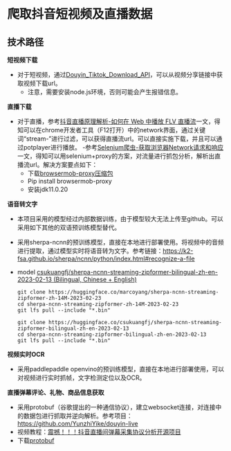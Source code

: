 # 爬取抖音短视频及直播数据

## 技术路径

**短视频下载**

- 对于短视频，通过[Douyin_Tiktok_Download_API](https://github.com/Evil0ctal/Douyin_TikTok_Download_API)，可以从视频分享链接中获取视频下载url。
  - 注意，需要安装node.js环境，否则可能会产生报错信息。

**直播下载**

- 对于直播，参考[抖音直播原理解析-如何在 Web 中播放 FLV 直播流](https://cloud.tencent.com/developer/article/2160220)一文，得知可以在chrome开发者工具（F12打开）中的network界面，通过关键词“stream-”进行过滤，可以获得直播流url。可以直接实施下载，并且可以通过potplayer进行播放。
  -参考[Selenium爬虫-获取浏览器Network请求和响应](https://cloud.tencent.com/developer/article/1549872)一文，得知可以用selenium+proxy的方案，对流量进行抓包分析，解析出直播流url。解决方案要点如下：
  - 下载[browsermob-proxy压缩包](https://github.com/lightbody/browsermob-proxy/releases)
  - Pip install browsermob-proxy
  - 安装jdk11.0.20

**语音转文字**
- 本项目采用的模型经过内部数据训练，由于模型较大无法上传至github。可以采用如下其他的双语预训练模型替代。
- 采用sherpa-ncnn的预训练模型，直接在本地进行部署使用。将视频中的音频进行提取，通过模型实时将语音转为文字。参考链接：https://k2-fsa.github.io/sherpa/ncnn/python/index.html#recognize-a-file
- model [csukuangfj/sherpa-ncnn-streaming-zipformer-bilingual-zh-en-2023-02-13 (Bilingual, Chinese + English)](https://k2-fsa.github.io/sherpa/ncnn/pretrained_models/zipformer-transucer-models.html#csukuangfj-sherpa-ncnn-streaming-zipformer-bilingual-zh-en-2023-02-13-bilingual-chinese-english)
  
  ```
  git clone https://huggingface.co/marcoyang/sherpa-ncnn-streaming-zipformer-zh-14M-2023-02-23  
  cd sherpa-ncnn-streaming-zipformer-zh-14M-2023-02-23
  git lfs pull --include "*.bin"
  ```

  ```
  git clone https://huggingface.co/csukuangfj/sherpa-ncnn-streaming-zipformer-bilingual-zh-en-2023-02-13
  cd sherpa-ncnn-streaming-zipformer-bilingual-zh-en-2023-02-13
  git lfs pull --include "*.bin"
  ```


**视频实时OCR**
- 采用paddlepaddle openvino的预训练模型，直接在本地进行部署使用，可以对视频进行实时抓帧，文字检测定位以及OCR。

**直播弹幕评论、礼物、商品信息获取**
- 采用protobuf（谷歌提出的一种通信协议），建立websocket连接，对连接中的数据包进行抓取并逆向解析。参考项目：https://github.com/YunzhiYike/douyin-live
- 视频教程：[震撼！！！抖音直播间弹幕采集协议分析开源项目](https://www.bilibili.com/video/BV1FY4y1y7dp?p=4&vd_source=320e39fdb80686b4a73d909ce938d8e9)
- 下载[protobuf](https://github.com/protocolbuffers/protobuf/releases/tag/v24.3)

